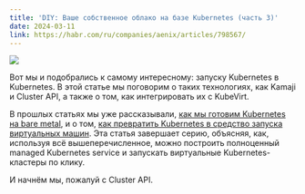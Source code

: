 ```yaml
---
title: 'DIY: Ваше собственное облако на базе Kubernetes (часть 3)'
date: 2024-03-11
link: https://habr.com/ru/companies/aenix/articles/798567/
---
```


![](https://habrastorage.org/r/w780/getpro/habr/upload_files/fb7/364/f79/fb7364f79d054dee643232f5cec7f26f.jpg)

Вот мы и подобрались к самому интересному: запуску Kubernetes в Kubernetes. В этой статье мы поговорим о таких технологиях, как Kamaji и Cluster API, а также о том, как интегрировать их с KubeVirt.

В прошлых статьях мы уже рассказывали, [как мы готовим Kubernetes на bare metal](https://habr.com/ru/companies/aenix/articles/795791/), и о том, [как превратить Kubernetes в средство запуска виртуальных машин](https://habr.com/ru/companies/aenix/articles/797323/). Эта статья завершает серию, объясняя, как, используя всё вышеперечисленное, можно построить полноценный managed Kubernetes service и запускать виртуальные Kubernetes-кластеры по клику.

И начнём мы, пожалуй с Cluster API.

<!--more-->
